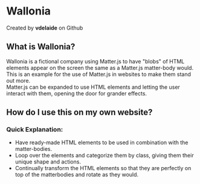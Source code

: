 # Wallonia
Created by **vdelaide** on Github  

## What is Wallonia?
Wallonia is a fictional company using Matter.js to have "blobs" of HTML elements appear on the screen the same as
a Matter.js matter-body would.  
This is an example for the use of Matter.js in websites to make them stand out more.  
Matter.js can be expanded to use HTML elements and letting the user interact with them, opening the door for
grander effects.

## How do I use this on my own website?  

### Quick Explanation:
- Have ready-made HTML elements to be used in combination with the matter-bodies.  
- Loop over the elements and categorize them by class, giving them their unique shape and actions.  
- Continually transform the HTML elements so that they are perfectly on top of the matterbodies and rotate as they would.  